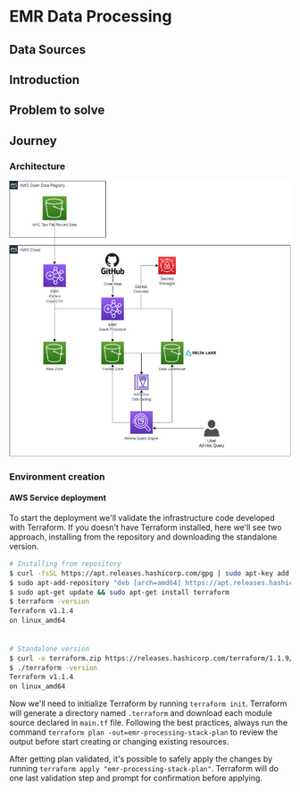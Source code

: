 # EMR Data Processing

## Data Sources


## Introduction


## Problem to solve

## Journey
### Architecture
![architecture](images/architecture.png)


### Environment creation

#### AWS Service deployment

To start the deployment we'll validate the infrastructure code developed with Terraform. 
If you doesn't have Terraform installed, here we'll see two approach, installing from the repository and downloading the standalone version.

```sh
# Installing from repository
$ curl -fsSL https://apt.releases.hashicorp.com/gpg | sudo apt-key add -
$ sudo apt-add-repository "deb [arch=amd64] https://apt.releases.hashicorp.com $(lsb_release -cs) main"
$ sudo apt-get update && sudo apt-get install terraform
$ terraform -version
Terraform v1.1.4
on linux_amd64


# Standalone version
$ curl -o terraform.zip https://releases.hashicorp.com/terraform/1.1.9/terraform_1.1.9_linux_amd64.zip && unzip terraform.zip
$ ./terraform -version
Terraform v1.1.4
on linux_amd64
```
Now we'll need to initialize Terraform by running `terraform init`. Terraform will generate a directory named `.terraform` and download each module source declared in `main.tf` file.
Following the best practices, always run the command `terraform plan -out=emr-processing-stack-plan` to review the output before start creating or changing existing resources.

After getting plan validated, it's possible to safely apply the changes by running `terraform apply "emr-processing-stack-plan"`. Terraform will do one last validation step and prompt for confirmation before applying. 
